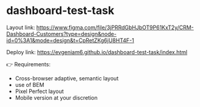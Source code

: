 # dashboard-test-task

Layout link: https://www.figma.com/file/3jPRRdGbHJbOT9P61KxT2y/CRM-Dashboard-Customers?type=design&node-id=0%3A1&mode=design&t=CpRetZKg6jU8HT4F-1

Deploy link: https://evgeniam6.github.io/dashboard-test-task/index.html

👉 Requirements:
- Cross-browser adaptive, semantic layout
- use of BEM
- Pixel Perfect layout
- Mobile version at your discretion